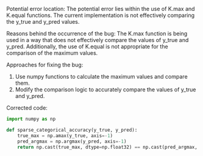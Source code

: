 Potential error location: 
The potential error lies within the use of K.max and K.equal functions. The current implementation is not effectively comparing the y_true and y_pred values.

Reasons behind the occurrence of the bug: 
The K.max function is being used in a way that does not effectively compare the values of y_true and y_pred. Additionally, the use of K.equal is not appropriate for the comparison of the maximum values.

Approaches for fixing the bug:
1. Use numpy functions to calculate the maximum values and compare them.
2. Modify the comparison logic to accurately compare the values of y_true and y_pred.

Corrected code:

```python
import numpy as np

def sparse_categorical_accuracy(y_true, y_pred):
    true_max = np.amax(y_true, axis=-1)
    pred_argmax = np.argmax(y_pred, axis=-1)
    return np.cast(true_max, dtype=np.float32) == np.cast(pred_argmax, dtype=np.float32)
```